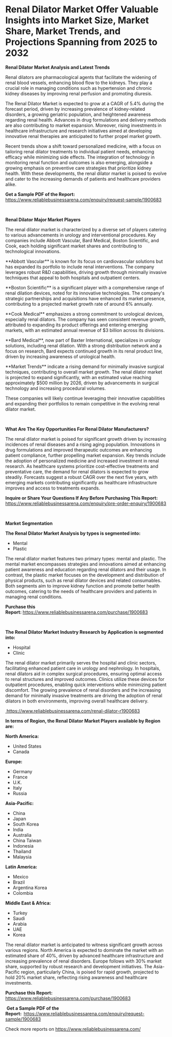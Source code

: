 <p><h1>Renal Dilator Market Offer Valuable Insights into Market Size, Market Share, Market Trends, and Projections Spanning from 2025 to 2032</h1></p><p><strong>Renal Dilator Market Analysis and Latest Trends</strong></p>
<p><p>Renal dilators are pharmacological agents that facilitate the widening of renal blood vessels, enhancing blood flow to the kidneys. They play a crucial role in managing conditions such as hypertension and chronic kidney diseases by improving renal perfusion and promoting diuresis.</p><p>The Renal Dilator Market is expected to grow at a CAGR of 5.4% during the forecast period, driven by increasing prevalence of kidney-related disorders, a growing geriatric population, and heightened awareness regarding renal health. Advances in drug formulations and delivery methods are also contributing to market expansion. Moreover, rising investments in healthcare infrastructure and research initiatives aimed at developing innovative renal therapies are anticipated to further propel market growth.</p><p>Recent trends show a shift toward personalized medicine, with a focus on tailoring renal dilator treatments to individual patient needs, enhancing efficacy while minimizing side effects. The integration of technology in monitoring renal function and outcomes is also emerging, alongside a growing emphasis on preventive care strategies that prioritize kidney health. With these developments, the renal dilator market is poised to evolve and cater to the increasing demands of patients and healthcare providers alike.</p></p>
<p><strong>Get a Sample PDF of the Report:&nbsp;</strong> <a href="https://www.reliablebusinessarena.com/enquiry/request-sample/1900683?utm_campaign=1990&utm_medium=2&utm_source=Github&utm_content=ia&utm_term=04032025&utm_id=renal-dilator">https://www.reliablebusinessarena.com/enquiry/request-sample/1900683</a></p>
<p>&nbsp;</p>
<p><strong>Renal Dilator Major Market Players</strong></p>
<p><p>The renal dilator market is characterized by a diverse set of players catering to various advancements in urology and interventional procedures. Key companies include Abbott Vascular, Bard Medical, Boston Scientific, and Cook, each holding significant market shares and contributing to technological innovations.</p><p>**Abbott Vascular** is known for its focus on cardiovascular solutions but has expanded its portfolio to include renal interventions. The company leverages robust R&D capabilities, driving growth through minimally invasive techniques that appeal to both hospitals and outpatient centers. </p><p>**Boston Scientific** is a significant player with a comprehensive range of renal dilation devices, noted for its innovative technologies. The company's strategic partnerships and acquisitions have enhanced its market presence, contributing to a projected market growth rate of around 6% annually.</p><p>**Cook Medical** emphasizes a strong commitment to urological devices, especially renal dilators. The company has seen consistent revenue growth, attributed to expanding its product offerings and entering emerging markets, with an estimated annual revenue of $3 billion across its divisions.</p><p>**Bard Medical**, now part of Baxter International, specializes in urology solutions, including renal dilation. With a strong distribution network and a focus on research, Bard expects continued growth in its renal product line, driven by increasing awareness of urological health.</p><p>**Market Trends** indicate a rising demand for minimally invasive surgical techniques, contributing to overall market growth. The renal dilator market is projected to expand significantly, with an estimated value reaching approximately $500 million by 2026, driven by advancements in surgical technology and increasing procedural volumes.</p><p>These companies will likely continue leveraging their innovative capabilities and expanding their portfolios to remain competitive in the evolving renal dilator market.</p></p>
<p>&nbsp;</p>
<p><strong>What Are The Key Opportunities For Renal Dilator Manufacturers?</strong></p>
<p><p>The renal dilator market is poised for significant growth driven by increasing incidences of renal diseases and a rising aging population. Innovations in drug formulations and improved therapeutic outcomes are enhancing patient compliance, further propelling market expansion. Key trends include the adoption of personalized medicine and increased investment in renal research. As healthcare systems prioritize cost-effective treatments and preventative care, the demand for renal dilators is expected to grow steadily. Forecasts suggest a robust CAGR over the next five years, with emerging markets contributing significantly as healthcare infrastructure improves and access to treatments expands.</p></p>
<p><strong>Inquire or Share Your Questions If Any Before Purchasing This Report:</strong> <a href="https://www.reliablebusinessarena.com/enquiry/pre-order-enquiry/1900683?utm_campaign=1990&utm_medium=2&utm_source=Github&utm_content=ia&utm_term=04032025&utm_id=renal-dilator">https://www.reliablebusinessarena.com/enquiry/pre-order-enquiry/1900683</a></p>
<p>&nbsp;</p>
<p><strong>Market Segmentation</strong></p>
<p><strong>The Renal Dilator Market Analysis by types is segmented into:</strong></p>
<p><ul><li>Mental</li><li>Plastic</li></ul></p>
<p><p>The renal dilator market features two primary types: mental and plastic. The mental market encompasses strategies and innovations aimed at enhancing patient awareness and education regarding renal dilators and their usage. In contrast, the plastic market focuses on the development and distribution of physical products, such as renal dilator devices and related consumables. Both segments aim to improve kidney function and promote better health outcomes, catering to the needs of healthcare providers and patients in managing renal conditions.</p></p>
<p><strong>Purchase this Report:&nbsp;</strong><a href="https://www.reliablebusinessarena.com/purchase/1900683?utm_campaign=1990&utm_medium=2&utm_source=Github&utm_content=ia&utm_term=04032025&utm_id=renal-dilator">https://www.reliablebusinessarena.com/purchase/1900683</a></p>
<p>&nbsp;</p>
<p><strong>The Renal Dilator Market Industry Research by Application is segmented into:</strong></p>
<p><ul><li>Hospital</li><li>Clinic</li></ul></p>
<p><p>The renal dilator market primarily serves the hospital and clinic sectors, facilitating enhanced patient care in urology and nephrology. In hospitals, renal dilators aid in complex surgical procedures, ensuring optimal access to renal structures and improved outcomes. Clinics utilize these devices for outpatient procedures, enabling quick interventions while minimizing patient discomfort. The growing prevalence of renal disorders and the increasing demand for minimally invasive treatments are driving the adoption of renal dilators in both environments, improving overall healthcare delivery.</p></p>
<p><a href="https://www.reliablebusinessarena.com/renal-dilator-r1900683?utm_campaign=1990&utm_medium=2&utm_source=Github&utm_content=ia&utm_term=04032025&utm_id=renal-dilator">&nbsp;https://www.reliablebusinessarena.com/renal-dilator-r1900683</a></p>
<p><strong>In terms of Region, the Renal Dilator Market Players available by Region are:</strong></p>
<p>
    <p> <strong> North America: </strong>
        <ul>
            <li>United States</li>
            <li>Canada</li>
        </ul>
        </p> 
    <p> <strong> Europe: </strong>
        <ul>
            <li>Germany</li>
            <li>France</li>
            <li>U.K.</li>
            <li>Italy</li>
            <li>Russia</li>
        </ul>
        </p> 
    <p> <strong> Asia-Pacific: </strong>
        <ul>
            <li>China</li>
            <li>Japan</li>
            <li>South Korea</li>
            <li>India</li>
            <li>Australia</li>
            <li>China Taiwan</li>
            <li>Indonesia</li>
            <li>Thailand</li>
            <li>Malaysia</li>
        </ul>
        </p> 
    <p> <strong> Latin America: </strong>
        <ul>
            <li>Mexico</li>
            <li>Brazil</li>
            <li>Argentina Korea</li>
            <li>Colombia</li>
        </ul>
        </p> 
    <p> <strong> Middle East & Africa: </strong>
        <ul>
            <li>Turkey</li>
            <li>Saudi</li>
            <li>Arabia</li>
            <li>UAE</li>
            <li>Korea</li>
        </ul>
    </p>
    </p>
<p><p>The renal dilator market is anticipated to witness significant growth across various regions. North America is expected to dominate the market with an estimated share of 40%, driven by advanced healthcare infrastructure and increasing prevalence of renal disorders. Europe follows with 30% market share, supported by robust research and development initiatives. The Asia-Pacific region, particularly China, is poised for rapid growth, projected to hold 20% market share, reflecting rising awareness and healthcare investments.</p></p>
<p><strong>Purchase this Report: </strong><a href="https://www.reliablebusinessarena.com/purchase/1900683?utm_campaign=1990&utm_medium=2&utm_source=Github&utm_content=ia&utm_term=04032025&utm_id=renal-dilator">https://www.reliablebusinessarena.com/purchase/1900683</a></p>
<p>&nbsp;<strong>Get a Sample PDF of the Report:&nbsp;&nbsp;</strong><a href="https://www.reliablebusinessarena.com/enquiry/request-sample/1900683?utm_campaign=1990&utm_medium=2&utm_source=Github&utm_content=ia&utm_term=04032025&utm_id=renal-dilator">https://www.reliablebusinessarena.com/enquiry/request-sample/1900683</a></p>
<p><strong></strong></p>
<p>Check more reports on <a href="https://www.reliablebusinessarena.com/?utm_campaign=1990&utm_medium=2&utm_source=Github&utm_content=ia&utm_term=04032025&utm_id=renal-dilator">https://www.reliablebusinessarena.com/</a></p>